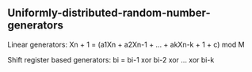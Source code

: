 ## Uniformly-distributed-random-number-generators

Linear generators:
Xn + 1 = (a1Xn + a2Xn-1 + ... + akXn-k + 1 + c) mod M 

Shift register based generators:
bi = bi-1 xor bi-2 xor ... xor bi-k
